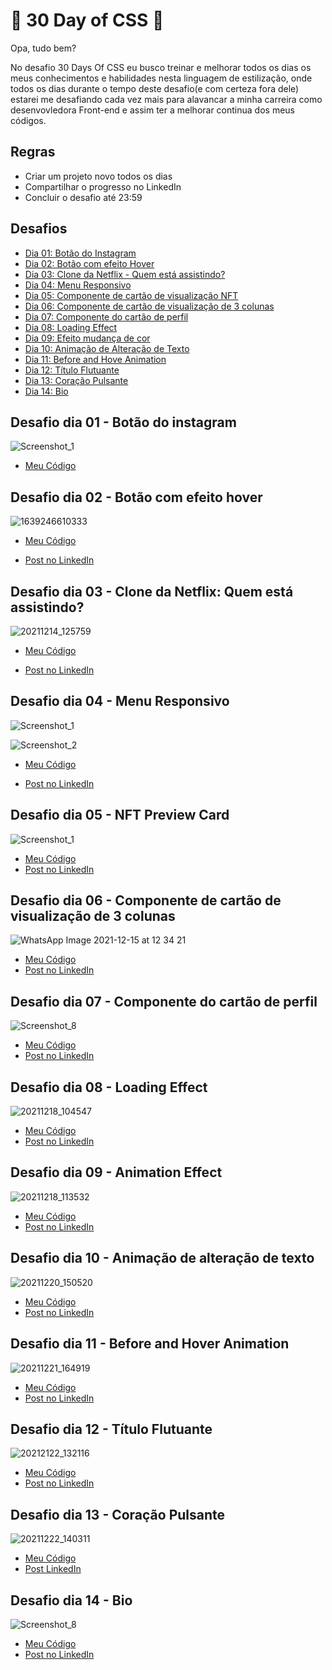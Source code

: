 # 🚀 30 Day of CSS 🚀

Opa, tudo bem?

No desafio 30 Days Of CSS eu busco treinar e melhorar todos os dias os meus conhecimentos e habilidades nesta linguagem de estilização, onde todos os dias durante o tempo deste desafio(e com certeza fora dele) estarei me desafiando cada vez mais para alavancar a minha carreira como desenvovledora Front-end e assim ter a melhorar continua dos meus códigos.

## Regras 

* Criar um projeto novo todos os dias
* Compartilhar o progresso no LinkedIn
* Concluir o desafio até 23:59 

## Desafios 

* [Dia 01: Botão do Instagram](#id01)
* [Dia 02: Botão com efeito Hover](#id02)
* [Dia 03: Clone da Netflix - Quem está assistindo? ](#id03)
* [Dia 04: Menu Responsivo](#id04)
* [Dia 05: Componente de cartão de visualização NFT](#id05)
* [Dia 06: Componente de cartão de visualização de 3 colunas](#id06)
* [Dia 07: Componente do cartão de perfil](#id07)
* [Dia 08: Loading Effect](#id08)
* [Dia 09: Efeito mudança de cor](#id09)
* [Dia 10: Animação de Alteração de Texto](#id10)
* [Dia 11: Before and Hove Animation](#id11)
* [Dia 12: Título Flutuante](#id12)
* [Dia 13: Coração Pulsante](#id13)
* [Dia 14: Bio](#id14)

## Desafio dia 01 - Botão do instagram <a name="id01"></a> 

![Screenshot_1](https://user-images.githubusercontent.com/71856519/145891590-eeeb35ea-6f11-458e-9476-bf2ab5d8b917.png)

* [Meu Código](https://github.com/analuisadev/30-Days-of-CSS/tree/main/30DaysOfCSS/day1)


## Desafio dia 02 - Botão com efeito hover <a name="id02"></a>

![1639246610333](https://user-images.githubusercontent.com/71856519/145902301-1d4a5ce2-0105-45fd-a826-07640982b671.gif)

* [Meu Código](https://github.com/analuisadev/30-Days-of-CSS/tree/main/30DaysOfCSS/day2)

* [Post no LinkedIn](https://www.linkedin.com/posts/ana-luisa-_github-css-html-activity-6875498618846011392-3vhl)

## Desafio dia 03 - Clone da Netflix: Quem está assistindo? <a name="id03"></a>

![20211214_125759](https://user-images.githubusercontent.com/71856519/146034373-6dff877f-1146-40d1-a85c-9c395c8f5639.gif)

* [Meu Código](https://github.com/analuisadev/30-Days-of-CSS/tree/main/30DaysOfCSS/day3)

* [Post no LinkedIn](https://www.linkedin.com/feed/update/urn:li:activity:6876177333997338624/)

## Desafio dia 04 - Menu Responsivo <a name="id04"></a>

![Screenshot_1](https://user-images.githubusercontent.com/71856519/145903003-9445563f-9a9c-4d68-bf78-ae395387968f.png)

![Screenshot_2](https://user-images.githubusercontent.com/71856519/145903015-cbc262c3-ec14-480d-ba59-eae195db0044.png)

* [Meu Código](https://github.com/analuisadev/30-Days-of-CSS/tree/main/30DaysOfCSS/day4)

* [Post no LinkedIn](https://www.linkedin.com/posts/ana-luisa-_html-github-trabalho-activity-6876517890087022592-8XZT)

## Desafio dia 05 - NFT Preview Card <a name="id05"></a>

![Screenshot_1](https://user-images.githubusercontent.com/71856519/146084647-80a529ea-8d89-46e1-b22a-bf960180b0bb.png)

* [Meu Código](https://github.com/analuisadev/30-Days-of-CSS/tree/main/30DaysOfCSS/day5)
* [Post no LinkedIn](https://www.linkedin.com/feed/update/urn:li:activity:6876643111565578240/)

## Desafio dia 06 - Componente de cartão de visualização de 3 colunas<a name="id06"></a>

![WhatsApp Image 2021-12-15 at 12 34 21](https://user-images.githubusercontent.com/71856519/146246543-e979248d-a30f-4f5e-acda-584c0c8e6b67.jpeg)

* [Meu Código](https://github.com/analuisadev/30-Days-of-CSS/tree/main/30DaysOfCSS/day6)
* [Post no LinkedIn](https://www.linkedin.com/posts/ana-luisa-_github-html-css-activity-6878111857387859968-l6TL)


## Desafio dia 07 - Componente do cartão de perfil<a name="id07"></a>

![Screenshot_8](https://user-images.githubusercontent.com/71856519/146553658-64f65cdf-d116-4518-8b8f-489c34080687.png)

* [Meu Código](https://github.com/analuisadev/30-Days-of-CSS/tree/main/30DaysOfCSS/day7)
* [Post no LinkedIn](https://www.linkedin.com/posts/ana-luisa-_github-html-css-activity-6878308783160913920-fwOr)

## Desafio dia 08 - Loading Effect<a name="id08"></a>

![20211218_104547](https://user-images.githubusercontent.com/71856519/146643304-c541658a-a727-423f-b2df-38ffd3a90a5c.gif)

* [Meu Código](https://github.com/analuisadev/30-Days-of-CSS/tree/main/30DaysOfCSS/day8)
* [Post no LinkedIn](https://www.linkedin.com/posts/ana-luisa-_css-github-html-activity-6878725349094567937-u_07)

## Desafio dia 09 - Animation Effect<a name="id09"></a>

![20211218_113532](https://user-images.githubusercontent.com/71856519/146644797-49fe6665-4989-41c1-97a6-b4a2341df83b.gif)

* [Meu Código](https://github.com/analuisadev/30-Days-of-CSS/tree/main/30DaysOfCSS/day9)
* [Post no LinkedIn](https://www.linkedin.com/posts/ana-luisa-_github-animation-html-activity-6879067149709713408-ECDG)


## Desafio dia 10 - Animação de alteração de texto<a name="id10"></a>

![20211220_150520](https://user-images.githubusercontent.com/71856519/146812981-b06eb91b-725f-4f8c-9351-b959d6587e0e.gif)

* [Meu Código](https://github.com/analuisadev/30-Days-of-CSS/tree/main/30DaysOfCSS/day10)
* [Post no LinkedIn](https://www.linkedin.com/posts/ana-luisa-_github-html-css-activity-6879410292699258880-CoHE)


## Desafio dia 11 - Before and Hover Animation<a name="id11"></a>

![20211221_164919](https://user-images.githubusercontent.com/71856519/146989658-c1b16074-6d2f-4104-912d-5144ca8043ab.gif)

* [Meu Código](https://github.com/analuisadev/30-Days-of-CSS/tree/main/30DaysOfCSS/day11)
* [Post no LinkedIn](https://www.linkedin.com/posts/ana-luisa-_github-animation-html-activity-6879781964333793280--pAF)

## Desafio dia 12 - Título Flutuante<a name="id12"></a>

![20212122_132116](https://user-images.githubusercontent.com/71856519/147123762-14151715-c452-4ba4-8255-51a4aa7dbfe5.gif)

* [Meu Código](https://github.com/analuisadev/30-Days-of-CSS/tree/main/30DaysOfCSS/day12)
* [Post no LinkedIn]()

## Desafio dia 13 - Coração Pulsante<a name="id13"></a>

![20211222_140311](https://user-images.githubusercontent.com/71856519/147129229-e66af063-1a71-4780-93de-f7e0ba17102b.gif)

* [Meu Código](https://github.com/analuisadev/30-Days-of-CSS/tree/main/30DaysOfCSS/day13)
* [Post LinkedIn]()


## Desafio dia 14 - Bio<a name="id14"></a>

![Screenshot_8](https://user-images.githubusercontent.com/71856519/147282724-23f838f8-ecc6-4be0-9706-99baaf8c8696.png)

* [Meu Código](https://github.com/analuisadev/Bio)
* [Post no LinkedIn]()

